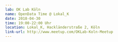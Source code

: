 ```yaml
---
lab: OK Lab Köln
name: OpenData Time @ Lokal_K
date: 2018-04-30
time: 19:00-22:00 Uhr
location: Lokal_K, Hackländerstraße 2, Köln
link-url: http://www.meetup.com/OKLab-Koln-Meetup
---
```

